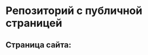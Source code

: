 # Репозиторий с публичной страницей
## Cтраница сайта:
<!-- Здесь будет ссылка на публичную страницу -->